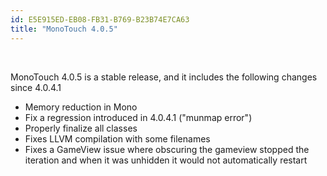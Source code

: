 ```yaml
---
id: E5E915ED-EB08-FB31-B769-B23B74E7CA63
title: "MonoTouch 4.0.5"
---
```


&nbsp;

MonoTouch 4.0.5 is a stable release, and it includes the following changes
since 4.0.4.1

-  Memory reduction in Mono
-  Fix a regression introduced in 4.0.4.1 ("munmap error")
-  Properly finalize all classes
-  Fixes LLVM compilation with some filenames
-  Fixes a GameView issue where obscuring the gameview stopped the iteration and when it was unhidden it would not automatically restart
